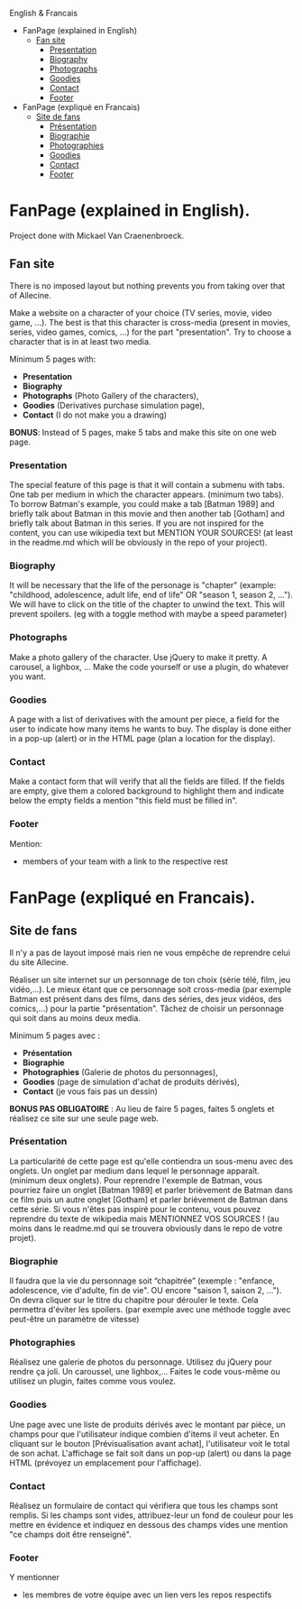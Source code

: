 English & Francais

- FanPage (explained in English)
  * [Fan site](#fan-site)
    + [Presentation](#presentation)
    + [Biography](#biography)
    + [Photographs](#photographs)
    + [Goodies](#goodies)
    + [Contact](#contact)
    + [Footer](#footer)
- FanPage (expliqué en Francais)
  * [Site de fans](#site-de-fans)
    + [Présentation](#présentation)
    + [Biographie](#biographie)
    + [Photographies](#photographies)
    + [Goodies](#goodies-1)
    + [Contact](#contact-1)
    + [Footer](#footer-1)

# FanPage (explained in English).
Project done with Mickael Van Craenenbroeck.

## Fan site
There is no imposed layout but nothing prevents you from taking over that of Allecine.

Make a website on a character of your choice (TV series, movie, video game, ...). The best is that this character is cross-media (present in movies, series, video games, comics, ...) for the part "presentation". Try to choose a character that is in at least two media.

Minimum 5 pages with:
- **Presentation**
- **Biography**
- **Photographs** (Photo Gallery of the characters),
- **Goodies** (Derivatives purchase simulation page),
- **Contact** (I do not make you a drawing)

**BONUS**: Instead of 5 pages, make 5 tabs and make this site on one web page.

### Presentation
The special feature of this page is that it will contain a submenu with tabs. One tab per medium in which the character appears. (minimum two tabs). To borrow Batman's example, you could make a tab [Batman 1989] and briefly talk about Batman in this movie and then another tab [Gotham] and briefly talk about Batman in this series. If you are not inspired for the content, you can use wikipedia text but MENTION YOUR SOURCES! (at least in the readme.md which will be obviously in the repo of your project).

### Biography
It will be necessary that the life of the personage is "chapter" (example: "childhood, adolescence, adult life, end of life" OR "season 1, season 2, ..."). We will have to click on the title of the chapter to unwind the text. This will prevent spoilers. (eg with a toggle method with maybe a speed parameter)

### Photographs
Make a photo gallery of the character. Use jQuery to make it pretty. A carousel, a lighbox, ... Make the code yourself or use a plugin, do whatever you want.

### Goodies
A page with a list of derivatives with the amount per piece, a field for the user to indicate how many items he wants to buy.  The display is done either in a pop-up (alert) or in the HTML page (plan a location for the display).

### Contact
Make a contact form that will verify that all the fields are filled. If the fields are empty, give them a colored background to highlight them and indicate below the empty fields a mention "this field must be filled in".

### Footer
Mention:
- members of your team with a link to the respective rest


# FanPage (expliqué en Francais).

## Site de fans

Il n'y a pas de layout imposé mais rien ne vous empêche de reprendre celui du site Allecine.

Réaliser un site internet sur un personnage de ton choix (série télé, film, jeu vidéo,...). Le mieux étant que ce personnage soit cross-media (par exemple Batman est présent dans des films, dans des séries, des jeux vidéos, des comics,...) pour la partie "présentation". Tâchez de choisir un personnage qui soit dans au moins deux media.

Minimum 5 pages avec :
- **Présentation**
- **Biographie**
- **Photographies** (Galerie de photos du personnages),
- **Goodies** (page de simulation d'achat de produits dérivés),
- **Contact** (je vous fais pas un dessin)

**BONUS PAS OBLIGATOIRE** : Au lieu de faire 5 pages, faites 5 onglets et réalisez ce site sur une seule page web.

### Présentation
La particularité de cette page est qu'elle contiendra un sous-menu avec des onglets. Un onglet par medium dans lequel le personnage apparaît. (minimum deux onglets). Pour reprendre l'exemple de Batman, vous pourriez faire un onglet [Batman 1989] et parler brièvement de Batman dans ce film puis un autre onglet [Gotham] et parler brièvement de Batman dans cette série. Si vous n'êtes pas inspiré pour le contenu, vous pouvez reprendre du texte de wikipedia mais MENTIONNEZ VOS SOURCES ! (au moins dans le readme.md qui se trouvera obviously dans le repo de votre projet).

### Biographie
Il faudra que la vie du personnage soit “chapitrée” (exemple : "enfance, adolescence, vie d'adulte, fin de vie". OU encore "saison 1, saison 2, ..."). On devra cliquer sur le titre du chapitre pour dérouler le texte. Cela permettra d'éviter les spoilers. (par exemple avec une méthode toggle avec peut-être un paramètre de vitesse)

### Photographies
Réalisez une galerie de photos du personnage. Utilisez du jQuery pour rendre ça joli. Un caroussel, une lighbox,... Faites le code vous-même ou utilisez un plugin, faites comme vous voulez.

### Goodies
Une page avec une liste de produits dérivés avec le montant par pièce, un champs pour que l'utilisateur indique combien d'items il veut acheter. En cliquant sur le bouton [Prévisualisation avant achat], l'utilisateur voit le total de son achat. L'affichage se fait soit dans un pop-up (alert) ou dans la page HTML (prévoyez un emplacement pour l'affichage).

### Contact
Réalisez un formulaire de contact qui vérifiera que tous les champs sont remplis. Si les champs sont vides, attribuez-leur un fond de couleur pour les mettre en évidence et indiquez en dessous des champs vides une mention "ce champs doit être renseigné".

### Footer
Y mentionner
- les membres de votre équipe avec un lien vers les repos respectifs

